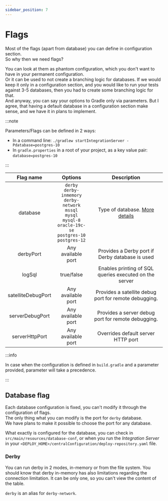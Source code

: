 ```yaml
---
sidebar_position: 7
---
```


# Flags

Most of the flags (apart from database) you can define in configuration section.<br/>
So why then we need flags?<br/>

You can look at them as phantom configuration, which you don't want to have in your permanent configuration.<br/>
Or it can be used to not create a branching logic for databases. If we would keep it only in a configuration section,
and you would like to run your tests against 3-5 databases, then you had to create some branching logic for that. <br/>
And anyway, you can say your options to Gradle only via parameters. But I agree, that having a default database in 
a configuration section make sense, and we have it in plans to implement.

:::note

Parameters/Flags can be defined in 2 ways:

* In a command line: `./gradlew startIntegrationServer -Pdatabase=postgres-10`
* In `gradle.properties` in a root of your project, as a key value pair: `database=postgres-10`

:::

|Flag name|Options|Description|
| :---: | :---: | :---: |
|database|`derby`<br/> `derby-inmemory`<br/> `derby-network`<br/> `mssql`<br/> `mysql`<br/> `mysql-8`<br/> `oracle-19c-se`<br/> `postgres-10`<br/> `postgres-12`|Type of database. [More details](#database-flag)|
|derbyPort|Any available port|Provides a Derby port if Derby database is used|
|logSql|true/false|Enables printing of SQL queries executed on the server|
|satelliteDebugPort|Any available port|Provides a satellite debug port for remote debugging.|
|serverDebugPort|Any available port|Provides a server debug port for remote debugging.|
|serverHttpPort|Any available port|Overrides default server HTTP port|

:::info

In case when the configuration is defined in `build.gradle` and a parameter provided, parameter will take a precedence. 

:::

## Database flag

Each database configuration is fixed, you can't modify it through the configuration of flags. <br/>
The only thing what you can modify is the port for `derby` database. <br/>
We have plans to make it possible to choose the port for any database. <br/>

What exactly is configured for the database, you can check in `src/main/resources/database-conf`, or when you run the 
*Integration Server* in your `<DEPLOY_HOME>/centralConfiguration/deploy-repository.yaml` file.

### Derby

You can run derby in 2 modes, in-memory or from the file system. You should know that derby in-memory has also limitations 
regarding the connection limitation. It can be only one, so you can't view the content of the table.

`derby` is an alias for `derby-network`.

